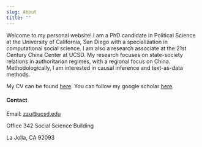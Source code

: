 ```yaml
---
slug: About
title: ""
---
```




Welcome to my personal website! I am a PhD candidate in Political Science at the University of California, San Diego with a specialization in computational social science. I am also a research associate at the 21st Century China Center at UCSD.  My research focuses on state-society relations in authoritarian regimes, with a regional focus on China. Methodologically, I am interested in causal inference and text-as-data methods. 

My CV can be found [here](https://www.dropbox.com/s/ef4n2rn2wb27mql/cv_zu.pdf?dl=0).  You can follow my google scholar [here](https://scholar.google.com.hk/citations?user=XpVWmF8AAAAJ&hl=zh-CN&oi=ao).



#### Contact

Email: zzu@ucsd.edu 

Office 342 Social Science Building

La Jolla, CA 92093 





